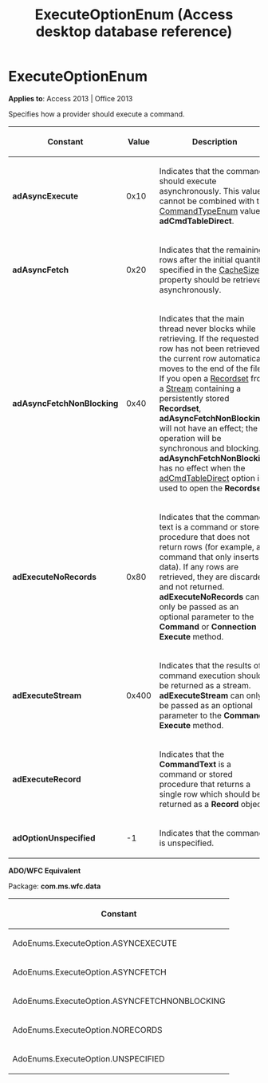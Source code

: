 ﻿---
title: ExecuteOptionEnum (Access desktop database reference)
TOCTitle: ExecuteOptionEnum
ms:assetid: bd6d44a3-e471-7aa0-3e65-6775334de2ff
ms:mtpsurl: https://msdn.microsoft.com/library/JJ249915(v=office.15)
ms:contentKeyID: 48547438
ms.date: 09/18/2015
mtps_version: v=office.15
---

# ExecuteOptionEnum


**Applies to**: Access 2013 | Office 2013

Specifies how a provider should execute a command.

<table>
<colgroup>
<col style="width: 33%" />
<col style="width: 33%" />
<col style="width: 33%" />
</colgroup>
<thead>
<tr class="header">
<th><p>Constant</p></th>
<th><p>Value</p></th>
<th><p>Description</p></th>
</tr>
</thead>
<tbody>
<tr class="odd">
<td><p><strong>adAsyncExecute</strong></p></td>
<td><p>0x10</p></td>
<td><p>Indicates that the command should execute asynchronously. This value cannot be combined with the <a href="commandtypeenum.md">CommandTypeEnum</a> value <strong>adCmdTableDirect</strong>.</p></td>
</tr>
<tr class="even">
<td><p><strong>adAsyncFetch</strong></p></td>
<td><p>0x20</p></td>
<td><p>Indicates that the remaining rows after the initial quantity specified in the <a href="cachesize-property-ado.md">CacheSize</a> property should be retrieved asynchronously.</p></td>
</tr>
<tr class="odd">
<td><p><strong>adAsyncFetchNonBlocking</strong></p></td>
<td><p>0x40</p></td>
<td><p>Indicates that the main thread never blocks while retrieving. If the requested row has not been retrieved, the current row automatically moves to the end of the file. If you open a <a href="recordset-object-ado.md">Recordset</a> from a <a href="stream-object-ado.md">Stream</a> containing a persistently stored <strong>Recordset</strong>, <strong>adAsyncFetchNonBlocking</strong> will not have an effect; the operation will be synchronous and blocking. <strong>adAsynchFetchNonBlocking</strong> has no effect when the <a href="commandtypeenum.md">adCmdTableDirect</a> option is used to open the <strong>Recordset</strong>.</p></td>
</tr>
<tr class="even">
<td><p><strong>adExecuteNoRecords</strong></p></td>
<td><p>0x80</p></td>
<td><p>Indicates that the command text is a command or stored procedure that does not return rows (for example, a command that only inserts data). If any rows are retrieved, they are discarded and not returned. <strong>adExecuteNoRecords</strong> can only be passed as an optional parameter to the <strong>Command</strong> or <strong>Connection</strong> <strong>Execute</strong> method.</p></td>
</tr>
<tr class="odd">
<td><p><strong>adExecuteStream</strong></p></td>
<td><p>0x400</p></td>
<td><p>Indicates that the results of a command execution should be returned as a stream. <strong>adExecuteStream</strong> can only be passed as an optional parameter to the <strong>Command</strong> <strong>Execute</strong> method.</p></td>
</tr>
<tr class="even">
<td><p><strong>adExecuteRecord</strong></p></td>
<td><p><br />
</p></td>
<td><p>Indicates that the <strong>CommandText</strong> is a command or stored procedure that returns a single row which should be returned as a <strong>Record</strong> object.</p></td>
</tr>
<tr class="odd">
<td><p><strong>adOptionUnspecified</strong></p></td>
<td><p>-1</p></td>
<td><p>Indicates that the command is unspecified.</p></td>
</tr>
</tbody>
</table>


**ADO/WFC Equivalent**

Package: **com.ms.wfc.data**

<table>
<colgroup>
<col style="width: 100%" />
</colgroup>
<thead>
<tr class="header">
<th><p>Constant</p></th>
</tr>
</thead>
<tbody>
<tr class="odd">
<td><p>AdoEnums.ExecuteOption.ASYNCEXECUTE</p></td>
</tr>
<tr class="even">
<td><p>AdoEnums.ExecuteOption.ASYNCFETCH</p></td>
</tr>
<tr class="odd">
<td><p>AdoEnums.ExecuteOption.ASYNCFETCHNONBLOCKING</p></td>
</tr>
<tr class="even">
<td><p>AdoEnums.ExecuteOption.NORECORDS</p></td>
</tr>
<tr class="odd">
<td><p>AdoEnums.ExecuteOption.UNSPECIFIED</p></td>
</tr>
</tbody>
</table>

